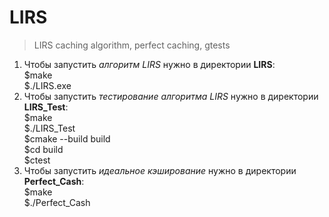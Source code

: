 # LIRS
>LIRS caching algorithm, perfect caching, gtests

1. Чтобы запустить *алгоритм LIRS* нужно в директории **LIRS**:  
  $make  
  $./LIRS.exe  
1. Чтобы запустить *тестирование алгоритма LIRS* нужно в директории **LIRS_Test**:  
  $make    
  $./LIRS_Test  
  $cmake --build build  
  $cd build    
  $ctest  
1. Чтобы запустить *идеальное кэширование* нужно в директории **Perfect_Cash**:  
  $make  
  $./Perfect_Cash  
